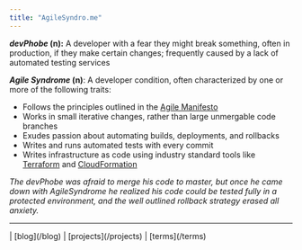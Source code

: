 ```yaml
---
title: "AgileSyndro.me"
---
```


<b><i>devPhobe</i> (n):</b> A developer with a fear they might break something, often in production, if they make certain changes; frequently caused by a lack of automated testing services

<b><i>Agile Syndrome</i> (n)</b>: A developer condition, often characterized by one or more of the following traits:

* Follows the principles outlined in the [Agile Manifesto](https://agilemanifesto.org/principles.html)
* Works in small iterative changes, rather than large unmergable code branches
* Exudes passion about automating builds, deployments, and rollbacks
* Writes and runs automated tests with every commit
* Writes infrastructure as code using industry standard tools like [Terraform](https://terraform.io) and [CloudFormation](https://aws.amazon.com/cloudformation/)

<i>The devPhobe was afraid to merge his code to master, but once he came down with AgileSyndrome he realized his code could be tested fully in a protected environment, and the well outlined rollback strategy erased all anxiety.</i>

<hr/>
| [blog](/blog) | [projects](/projects) | [terms](/terms) 

